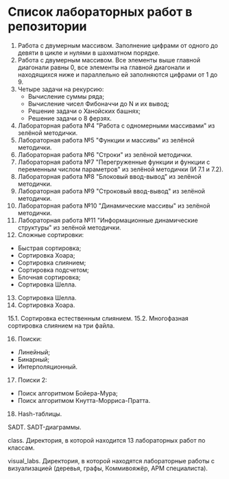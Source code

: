 # Список лабораторных работ в репозитории

1. Работа с двумерным массивом. Заполнение цифрами от одного до девяти в цикле и нулями в шахматном порядке.
2. Работа с двумерным массивом. Все элементы выше главной диагонали равны 0, все элементы на главной диагонали и находящихся ниже и параллельно ей заполняются цифрами от 1 до 9.
3. Четыре задачи на рекурсию:
   - Вычисление суммы ряда;
   - Вычисление чисел Фибоначчи до N и их вывод;
   - Решение задачи о Ханойских башнях;
   - Решение задачи о 8 ферзях.
4. Лабораторная работа №4 "Работа с одномерными массивами" из зелёной методички.
5. Лабораторная работа №5 "Функции и массивы" из зелёной методички.
6. Лабораторная работа №6 "Строки" из зелёной методички.
7. Лабораторная работа №7 "Перегруженные функции и функции с переменным числом параметров" из зелёной методички (И 7.1 и 7.2).
8. Лабораторная работа №8 "Блоковый ввод-вывод" из зелёной методички.
9. Лабораторная работа №9 "Строковый ввод-вывод" из зелёной методички.
10. Лабораторная работа №10 "Динамические массивы" из зелёной методички.
11. Лабораторная работа №11 "Информационные динамические структуры" из зелёной методички.
12. Сложные сортировки:
   - Быстрая сортировка;
   - Сортировка Хоара;
   - Сортировка слиянием;
   - Сортировка подсчетом;
   - Блочная сортировка;
   - Сортировка Шелла.
13. Сортировка Шелла.
14. Сортировка Хоара.

15.1. Сортировка естественным слиянием.
15.2. Многофазная сортировка слиянием на три файла.

16. Поиски:
   - Линейный;
   - Бинарный;
   - Интерполяционный.
17. Поиски 2:
   - Поиск алгоритмом Бойера-Мура;
   - Поиск алгоритмом Кнутта-Морриса-Пратта.
18. Hash-таблицы.

SADT. SADT-диаграммы.

class. Директория, в которой находится 13 лабораторных работ по классам.

visual_labs. Директория, в которой находятся лабораторные работы с визуализацией (деревья, графы, Коммивояжёр, АРМ специалиста). 

